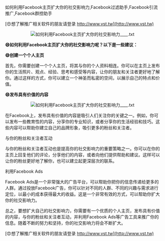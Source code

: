 如何利用Facebook主页扩大你的社交影响力,Facebook过滤助手,Facebook引流推广,Facebook群控助手

[😍想了解推广相关软件的朋友请登录 http://www.vst.tw](http://www.vst.tw)

 <center><img src="https://vst.tw/MP4/tuiguang/png/6.png" alt="如何利用Facebook主页扩大你的社交影响力____.txt"></center>

**😄如何利用Facebook主页扩大你的社交影响力呢？以下是一些建议：**

**😄创建一个个人主页**

首先，你需要创建一个个人主页，将其与你的个人资料相连。你可以在主页上发布你的生活照片、观点、经验、思考和感受等内容，让你的朋友和关注者更好地了解你。通过这样的方式，你可以建立一个神圣而私密的空间，以展示自己的特点和价值。

**😄发布具有价值的内容**

 <center><img src="https://vst.tw/MP4/tuiguang/png/2.png" alt="如何利用Facebook主页扩大你的社交影响力____.txt"></center>

在Facebook上，发布具有价值的内容是吸引人们关注你的关键之一。例如，你可以发布一些教育性的内容，分享你的专业知识，或者分享你的生活经验和技巧。这些内容可以帮助你建立自己的品牌形象，吸引更多的粉丝和关注者。

与你的粉丝和关注者互动

与你的粉丝和关注者互动也是提高你的社交影响力的重要策略之一。你可以在你的主页上回复他们的评论，分享他们的内容，或者向他们提供帮助和建议。这样可以让你的粉丝更好地了解你，也可以建立起更深层次的联系。

利用Facebook Ads

Facebook Ads是一个非常强大的广告平台，可以帮助你把你的信息传递给更多的人群。通过投放Facebook广告，你可以针对不同的人群、不同的兴趣与需求进行定位，以最小的成本获得最大的收益。这是一个非常有效的方式，可以帮助你扩大你的社交影响力。

总之，要想扩大自己的社交影响力，你需要有一个优质的个人主页，发布具有价值的内容，与你的粉丝和关注者互动，并利用Facebook Ads等广告工具来推广你的信息。随着不断的努力和坚持，你的社交影响力将会不断扩大。

[😍想了解推广相关软件的朋友请登录 http://www.vst.tw](http://www.vst.tw)



